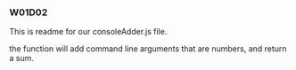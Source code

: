 ### W01D02 

This is readme for our consoleAdder.js file.

the function will add command line arguments that are numbers, and return a sum.